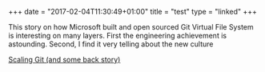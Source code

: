 +++
date = "2017-02-04T11:30:49+01:00"
title = "test"
type = "linked"
+++

This story on how Microsoft built and open sourced Git Virtual File System is
interesting on many layers. First the engineering achievement is astounding.
Second, I find it very telling about the new culture

[Scaling Git (and some back story)](https://blogs.msdn.microsoft.com/bharry/2017/02/03/scaling-git-and-some-back-story/)
